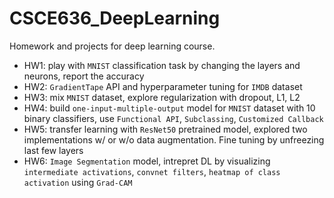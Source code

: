 # CSCE636_DeepLearning
Homework and projects for deep learning course.

* HW1: play with `MNIST` classification task by changing the layers and neurons, report the accuracy
* HW2: `GradientTape` API and hyperparameter tuning for `IMDB` dataset
* HW3: mix `MNIST` dataset, explore regularization with dropout, L1, L2 
* HW4: build `one-input-multiple-output` model for `MNIST` dataset with 10 binary classifiers, use `Functional API`, `Subclassing`, `Customized Callback`
* HW5: transfer learning with `ResNet50` pretrained model, explored two implementations w/ or w/o data augmentation. Fine tuning by unfreezing last few layers
* HW6: `Image Segmentation` model, intrepret DL by visualizing `intermediate activations`, `convnet filters`, `heatmap of class activation` using `Grad-CAM` 